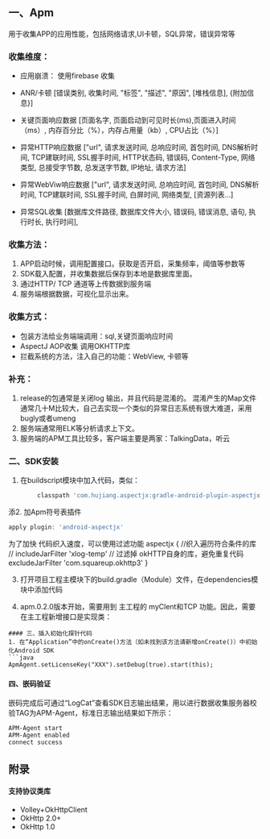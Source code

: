 ## 一、Apm
用于收集APP的应用性能，包括网络请求,UI卡顿，SQL异常，错误异常等

### 收集维度：
- 应用崩溃： 
使用firebase 收集
- ANR/卡顿 
		[错误类别, 收集时间, "标签", "描述", "原因", [堆栈信息], {附加信息}]
- 关键页面响应数据
 [页面名字, 页面启动到可见时长(ms),页面进入时间（ms）,  内存百分比（%），内存占用量（kb）, CPU占比（%）]
 
- 异常HTTP响应数据 
   ["url", 请求发送时间, 总响应时间, 首包时间, DNS解析时间, TCP建联时间, SSL握手时间,
         HTTP状态码, 错误码, Content-Type, 网络类型, 总接受字节数, 总发送字节数, IP地址, 请求方法]
- 异常WebViw响应数据
 ["url", 请求发送时间, 总响应时间, 首包时间, DNS解析时间, TCP建联时间, SSL握手时间,
         白屏时间, 网络类型, [资源列表...]
- 异常SQL收集
[数据库文件路径, 数据库文件大小, 错误码, 错误消息, 语句, 执行时长, 执行时间],


### 收集方法：
1. APP启动时候，调用配置接口。获取是否开启，采集频率，阈值等参数等
2. SDK载入配置，并收集数据后保存到本地是数据库里面。
3. 通过HTTP/ TCP 通道等上传数据到服务端
4. 服务端根据数据，可视化显示出来。

### 收集方式：
- 包装方法给业务端端调用：sql,关键页面响应时间
- AspectJ AOP收集 调用OKHTTP库
- 拦截系统的方法，注入自己的功能：WebView, 卡顿等

### 补充：
1. release的包通常是关闭log 输出，并且代码是混淆的。 混淆产生的Map文件通常几十M比较大，自己去实现一个类似的异常日志系统有很大难道，采用bugly或者umeng
2. 服务端通常用ELK等分析请求上下文。
3. 服务端的APM工具比较多，客户端主要是两家：TalkingData，听云



### 二、SDK安装

1. 在buildscript模块中加入代码，类似：
```groovy
        classpath 'com.hujiang.aspectjx:gradle-android-plugin-aspectjx:2.0.4'
```

添2. 加Apm符号表插件

```groovy
apply plugin: 'android-aspectjx'
```  
为了加快 代码织入速度，可以使用过滤功能
aspectjx {
    //织入遍历符合条件的库
//    includeJarFilter 'xlog-temp'
//    过滤掉 okHTTP自身的库，避免重复代码
    excludeJarFilter 'com.squareup.okhttp3'
} 

3. 打开项目工程主模块下的build.gradle（Module）文件，在dependencies模块中添加代码
   

4. apm.0.2.0版本开始，需要用到 主工程的 myClent和TCP 功能。因此，需要在主工程新增接口是实现类：

```
#### 三、插入初始化探针代码
1. 在“Application”中的onCreate()方法（如未找到该方法请新增onCreate()）中初始化Android SDK
```java
ApmAgent.setLicenseKey("XXX").setDebug(true).start(this);
```

#### 四、嵌码验证
嵌码完成后可通过“LogCat”查看SDK日志输出结果，用以进行数据收集服务器校验TAG为APM-Agent，标准日志输出结果如下所示：
```
APM-Agent start
APM-Agent enabled
connect success
```

## 附录
#### 支持协议类库
- Volley+OkHttpClient
- OkHttp 2.0+
- OkHttp 1.0

